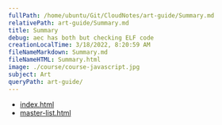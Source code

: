 ```yaml
---
fullPath: /home/ubuntu/Git/CloudNotes/art-guide/Summary.md
relativePath: art-guide/Summary.md
title: Summary
debug: aec has both but checking ELF code
creationLocalTime: 3/18/2022, 8:20:59 AM
fileNameMarkdown: Summary.md
fileNameHTML: Summary.html
image: ./course/course-javascript.jpg
subject: Art
queryPath: art-guide/
---
```


<!-- toc -->
<!-- tocstop -->

* [index.html](index.html)
* [master-list.html](master-list.html)